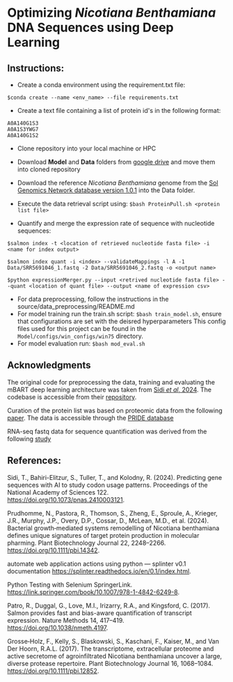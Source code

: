# **Optimizing _Nicotiana Benthamiana_ DNA Sequences using Deep Learning**
## Instructions: 
- Create a conda environment using the requirement.txt file:
```
$conda create --name <env_name> --file requirements.txt
```

- Create a text file containing a list of protein id's in the following format:
```
A0A140G1S3
A0A1S3YWG7
A0A140G1S2
```
- Clone repository into your local machine or HPC
- Download **Model** and **Data** folders from [google drive](https://drive.google.com/drive/folders/1bi0z-Ul7bAslzKo4Xs5GWwKgWmphY9Pp?usp=sharing) and move them into cloned repository
- Download the reference _Nicotiana Benthamiana_ genome from the [Sol Genomics Network database version 1.0.1](https://solgenomics.net/ftp/genomes/Nicotiana_benthamiana/assemblies/) into the Data folder.
- Execute the data retrieval script using:
`$bash ProteinPull.sh <protein list file>`

- Quantify and merge the expression rate of sequence with nucleotide sequences:
```
$salmon index -t <location of retrieved nucleotide fasta file> -i <name for index output>
```
```
$salmon index quant -i <index> --validateMappings -l A -1 Data/SRR5691046_1.fastq -2 Data/SRR5691046_2.fastq -o <output name>
```
```
$python expressionMerger.py --input <retrived nucleotide fasta file> --quant <location of quant file> --output <name of expression csv>
```

- For data preprocessing, follow the instructions in the source/data_preprocessing/README.md
- For model training run the train.sh script: `$bash train_model.sh`, ensure that configurations are set with the deisred hyperparameters
  This config files used for this project can be found in the `Model/configs/win_configs/win75` directory.
- For model evaluation run: `$bash mod_eval.sh`

## Acknowledgments 
The original code for preprocessing the data, training and evaluating the mBART deep learning architecture was taken from [Sidi _et al_, 2024](https://www.pnas.org/doi/10.1073/pnas.2410003121). The codebase is accessible from their [repository](https://github.com/siditom-cs/ReverTra/).  
  
Curation of the protein list was based on proteomic data from the following [paper](https://onlinelibrary.wiley.com/doi/10.1111/pbi.14342). The data is accessible through the [PRIDE database](https://www.ebi.ac.uk/pride/archive/projects/PXD042916)

RNA-seq fastq data for sequence quantification was derived from the following [study](https://pubmed.ncbi.nlm.nih.gov/29055088/)
## References:
Sidi, T., Bahiri-Elitzur, S., Tuller, T., and Kolodny, R. (2024). Predicting gene sequences with AI to study codon usage patterns. Proceedings of the National Academy of Sciences 122. https://doi.org/10.1073/pnas.2410003121.  
  
Prudhomme, N., Pastora, R., Thomson, S., Zheng, E., Sproule, A., Krieger, J.R., Murphy, J.P., Overy, D.P., Cossar, D., McLean, M.D., et al. (2024). Bacterial growth‐mediated systems remodelling of Nicotiana benthamiana defines unique signatures of target protein production in molecular pharming. Plant Biotechnology Journal 22, 2248–2266. https://doi.org/10.1111/pbi.14342.  

automate web application actions using python — splinter v0.1 documentation https://splinter.readthedocs.io/en/0.1/index.html.  

Python Testing with Selenium SpringerLink. https://link.springer.com/book/10.1007/978-1-4842-6249-8.  

Patro, R., Duggal, G., Love, M.I., Irizarry, R.A., and Kingsford, C. (2017). Salmon provides fast and bias-aware quantification of transcript expression. Nature Methods 14, 417–419. https://doi.org/10.1038/nmeth.4197.

Grosse‐Holz, F., Kelly, S., Blaskowski, S., Kaschani, F., Kaiser, M., and Van Der Hoorn, R.A.L. (2017). The transcriptome, extracellular proteome and active secretome of agroinfiltrated Nicotiana benthamiana uncover a large, diverse protease repertoire. Plant Biotechnology Journal 16, 1068–1084. https://doi.org/10.1111/pbi.12852.
